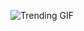 
<!-- GIF_SECTION -->
![Trending GIF](https://media3.giphy.com/media/v1.Y2lkPThiYjIxNzcyMnl4ZGFtdWljOGRlaHNmeGhhNGF3c242OHd1MDNzaDM4a3RnbW1wZSZlcD12MV9naWZzX3NlYXJjaCZjdD1n/65n8RPEa3r65q/giphy.gif)
<!-- END_GIF_SECTION -->
